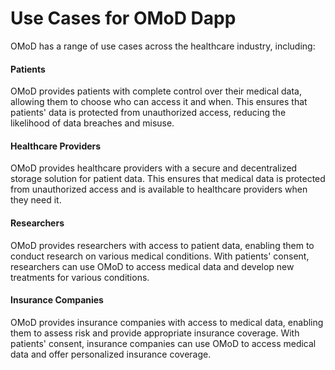 # Use Cases for OMoD Dapp

OMoD has a range of use cases across the healthcare industry, including:

#### Patients

OMoD provides patients with complete control over their medical data, allowing them to choose who can access it and when. This ensures that patients' data is protected from unauthorized access, reducing the likelihood of data breaches and misuse.

#### Healthcare Providers

OMoD provides healthcare providers with a secure and decentralized storage solution for patient data. This ensures that medical data is protected from unauthorized access and is available to healthcare providers when they need it.

#### Researchers

OMoD provides researchers with access to patient data, enabling them to conduct research on various medical conditions. With patients' consent, researchers can use OMoD to access medical data and develop new treatments for various conditions.

#### Insurance Companies

OMoD provides insurance companies with access to medical data, enabling them to assess risk and provide appropriate insurance coverage. With patients' consent, insurance companies can use OMoD to access medical data and offer personalized insurance coverage.
